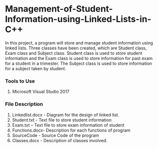# Management-of-Student-Information-using-Linked-Lists-in-C++

In this project, a program will store and manage student information using linked lists. Three classes have been created, which are Student class, Exam class and Subject class. Student class is used to store student information and the Exam class is used to store information for past exam for a student in a trimester. The Subject class is used to store information for a subject taken by student. 

### Tools to Use

1.  Microsoft Visual Studio 2017

### File Description

1.  Linkedlist.docx - Diagram for the design of linked list.	
2.  Student.txt  - Text file to store student information
3.  Exam.txt – Text file to store exam information of student
4.  Functions.docx- Description for each functions of program
5.  SourceCode - Source Code of the program
6.  Classes.docx - Description of classes involved.
